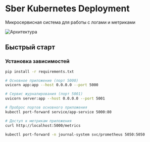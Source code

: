 # Sber Kubernetes Deployment 

Микросервисная система для работы с логами и метриками

![Архитектура](./imgs/deployment-diagram.png)

## Быстрый старт

### Установка зависимостей
```bash
pip install -r requirements.txt

# Основное приложение (порт 5000)
uvicorn app:app --host 0.0.0.0 --port 5000

# Сервис журналирования (порт 5001)
uvicorn server:app --host 0.0.0.0 --port 5001

# Проброс портов основного приложения
kubectl port-forward service/app-service 5000:80

# Доступ к метрикам приложения
curl http://localhost:5000/metrics

kubectl port-forward -n journal-system svc/prometheus 5050:5050